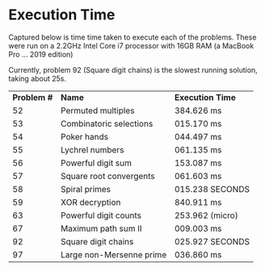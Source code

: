# Execution Time
Captured below is time time taken to execute each of the problems. These were run on a 2.2GHz Intel Core i7 processor with 16GB RAM (a MacBook Pro ... 2019 edition)

Currently, problem 92 (Square digit chains) is the slowest running solution, taking about 25s.

<table>
<tr>
<td> <b>Problem #</b> </td>
<td> <b>Name</b> </td>
<td> <b>Execution Time</b> </td>
</tr>

<tr>
<td> 52 </td>
<td> Permuted multiples </td>
<td> 384.626 ms </td>
</tr>

<tr>
<td> 53 </td>
<td> Combinatoric selections </td>
<td> 015.170 ms </td>
</tr>

<tr>
<td> 54 </td>
<td> Poker hands </td>
<td> 044.497 ms </td>
</tr>

<tr>
<td> 55 </td>
<td> Lychrel numbers </td>
<td> 061.135 ms </td>
</tr>

<tr>
<td> 56 </td>
<td> Powerful digit sum </td>
<td> 153.087 ms </td>
</tr>

<tr>
<td> 57 </td>
<td> Square root convergents </td>
<td> 061.603 ms </td>
</tr>

<tr>
<td> 58 </td>
<td> Spiral primes </td>
<td> 015.238 SECONDS </td>
</tr>

<tr>
<td> 59 </td>
<td> XOR decryption </td>
<td> 840.911 ms </td>
</tr>

<tr>
<td> 63 </td>
<td> Powerful digit counts </td>
<td> 253.962 (micro) </td>
</tr>

<tr>
<td> 67 </td>
<td> Maximum path sum II </td>
<td> 009.003 ms </td>
</tr>

<tr>
<td> 92 </td>
<td> Square digit chains </td>
<td> 025.927 SECONDS </td>
</tr>

<tr>
<td> 97 </td>
<td> Large non-Mersenne prime </td>
<td> 036.860 ms </td>
</tr>

</table>
